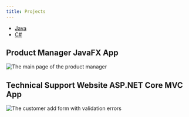 ```yaml
---
title: Projects
---
```


* [Java](#product-manager-javafx-app)
* [C#](#technical-support-website-aspnet-core-mvc-app)

## Product Manager JavaFX App

![The main page of the product manager](https://placehold.co/600x400)

## Technical Support Website ASP.NET Core MVC App

![The customer add form with validation errors](https://placehold.co/600x400)
